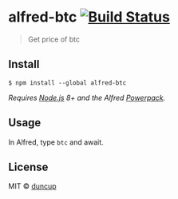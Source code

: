 # alfred-btc [![Build Status](https://travis-ci.org/duncup/alfred-btc.svg?branch=master)](https://travis-ci.org/duncup/alfred-btc)

> Get price of btc


## Install

```
$ npm install --global alfred-btc
```

*Requires [Node.js](https://nodejs.org) 8+ and the Alfred [Powerpack](https://www.alfredapp.com/powerpack/).*


## Usage

In Alfred, type `btc` and await.


## License

MIT © [duncup](http://github.com/duncup)
